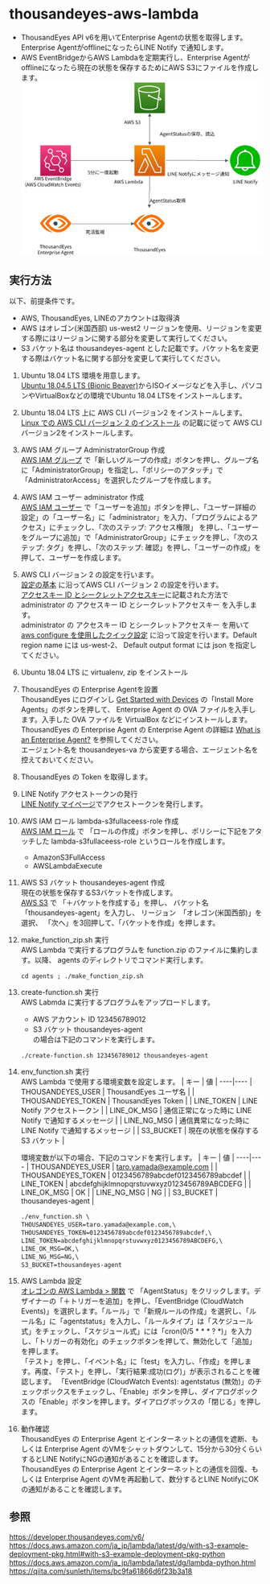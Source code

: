 # thousandeyes-aws-lambda
* ThousandEyes API v6を用いてEnterprise Agentの状態を取得します。Enterprise AgentがofflineになったらLINE Notify で通知します。  
* AWS EventBridgeからAWS Lambdaを定期実行し、Enterprise Agentがofflineになったら現在の状態を保存するためにAWS S3にファイルを作成します。  
![diagram](https://github.com/t-umeno/thousandeyes-aws-lambda/blob/master/diagram.png)

## 実行方法
以下、前提条件です。  
* AWS, ThousandEyes, LINEのアカウントは取得済  
* AWS はオレゴン(米国西部) us-west2 リージョンを使用、リージョンを変更する際にはリージョンに関する部分を変更して実行してください。  
* S3 バケット名は thousandeyes-agent とした記載です。バケット名を変更する際はバケット名に関する部分を変更して実行してください。  

1. Ubuntu 18.04 LTS 環境を用意します。  
[Ubuntu 18.04.5 LTS (Bionic Beaver)](https://releases.ubuntu.com/18.04.5/)からISOイメージなどを入手し、パソコンやVirtualBoxなどの環境でUbuntu 18.04 LTSをインストールします。

1. Ubuntu 18.04 LTS 上に AWS CLI バージョン2 をインストールします。  
[Linux での AWS CLI バージョン 2 のインストール](https://docs.aws.amazon.com/ja_jp/cli/latest/userguide/install-cliv2-linux.html) の記載に従って AWS CLI バージョン2をインストールします。

1. AWS IAM グループ AdministratorGroup 作成  
[AWS IAM グループ](https://console.aws.amazon.com/iam/home#/groups) で「新しいグループの作成」ボタンを押し、グループ名に「AdministratorGroup」を指定し、「ポリシーのアタッチ」で「AdministratorAccess」を選択したグループを作成します。

1. AWS IAM ユーザー administrator 作成  
[AWS IAM ユーザー](https://console.aws.amazon.com/iam/home#/users) で「ユーザーを追加」ボタンを押し、「ユーザー詳細の設定」の「ユーザー名」に「administrator」を入力、「プログラムによるアクセス」にチェックし、「次のステップ: アクセス権限」
を押し、「ユーザーをグループに追加」で「AdministratorGroup」にチェックを押し、「次のステップ: タグ」を押し、「次のステップ: 確認」を押し、「ユーザーの作成」を押して、ユーザーを作成します。

1. AWS CLI バージョン 2 の設定を行います。  
[設定の基本](https://docs.aws.amazon.com/ja_jp/cli/latest/userguide/cli-configure-quickstart.html) に沿ってAWS CLI バージョン 2 の設定を行います。  
[アクセスキー ID とシークレットアクセスキー](https://docs.aws.amazon.com/ja_jp/cli/latest/userguide/cli-configure-quickstart.html#cli-configure-quickstart-creds)に記載された方法で administrator の アクセスキー ID とシークレットアクセスキー を入手します。  
administrator の アクセスキー ID とシークレットアクセスキー を用いて[aws configure を使用したクイック設定](https://docs.aws.amazon.com/ja_jp/cli/latest/userguide/cli-configure-quickstart.html#cli-configure-quickstart-config) に沿って設定を行います。Default region name には us-west-2、 Default output format には json を指定してください。

1. Ubuntu 18.04 LTS に virtualenv, zip をインストール  

1. ThousandEyes の Enterprise Agentを設置  
ThousandEyes にログインし [Get Started with Devices](https://app.thousandeyes.com/settings/devices/) の「Install More Agents」のボタンを押して、 Enterprise Agent の OVA ファイルを入手します。入手した OVA ファイルを VirtualBox などにインストールします。  
ThousandEyes の Enterprise Agent の Enterprise Agent の詳細は [What is an Enterprise Agent?](https://success.thousandeyes.com/PublicArticlePage?articleIdParam=kA0E0000000CmnbKAC_What-is-an-Enterprise-Agent-1472236187506) を参照してください。  
エージェント名を thousandeyes-va から変更する場合、エージェント名を控えておいてください。  

1. ThousandEyes の Token を取得します。  

1. LINE Notify アクセストークンの発行  
[LINE Notify マイページ](https://notify-bot.line.me/ja/)でアクセストークンを発行します。

1. AWS IAM ロール lambda-s3fullaceess-role 作成  
[AWS IAM ロール](https://console.aws.amazon.com/iam/home?#/roles) で
「ロールの作成」ボタンを押し、ポリシーに下記をアタッチした lambda-s3fullaceess-role というロールを作成します。
    * AmazonS3FullAccess  
    * AWSLambdaExecute  

1. AWS S3 バケット thousandeyes-agent 作成  
現在の状態を保存するS3バケットを作成します。  
[AWS S3](https://s3.console.aws.amazon.com/s3/home) で
「＋バケットを作成する」を押し、
バケット名 「thousandeyes-agent」を入力し、
リージョン　「オレゴン(米国西部)」を選択、
「次へ」を3回押して、「バケットを作成」を押します。

1. make_function_zip.sh 実行  
    AWS Lambda で実行するプログラムを function.zip のファイルに集約します。以降、 agents のディレクトリでコマンド実行します。
    ```
    cd agents ; ./make_function_zip.sh

    ```
1. create-function.sh 実行  
    AWS Labmda に実行するプログラムをアップロードします。
    * AWS アカウント ID 123456789012  
    * S3 バケット thousandeyes-agent  
    の場合は下記のコマンドを実行します。
    ```
    ./create-function.sh 123456789012 thousandeyes-agent

    ```

1. env_function.sh 実行  
    AWS Lambda で使用する環境変数を設定します。
    | キー | 値 |
    ----|----
    | THOUSANDEYES_USER | ThousandEyes ユーザ名 |
    | THOUSANDEYES_TOKEN | ThousandEyes Token |
    | LINE_TOKEN | LINE Notify アクセストークン |
    | LINE_OK_MSG | 通信正常になった時に LINE Notify で通知するメッセージ |
    | LINE_NG_MSG | 通信異常になった時に LINE Notify で通知するメッセージ |
    | S3_BUCKET | 現在の状態を保存する S3 バケット |
   
   環境変数が以下の場合、下記のコマンドを実行します。
    | キー | 値 |
    ----|----
    | THOUSANDEYES_USER | taro.yamada@example.com |
    | THOUSANDEYES_TOKEN | 0123456789abcdef0123456789abcdef |
    | LINE_TOKEN | abcdefghijklmnopqrstuvwxyz0123456789ABCDEFG |
    | LINE_OK_MSG | OK |
    | LINE_NG_MSG | NG |
    | S3_BUCKET | thousandeyes-agent |
    ```
    ./env_function.sh \
    THOUSANDEYES_USER=taro.yamada@example.com,\
    THOUSANDEYES_TOKEN=0123456789abcdef0123456789abcdef,\
    LINE_TOKEN=abcdefghijklmnopqrstuvwxyz0123456789ABCDEFG,\
    LINE_OK_MSG=OK,\
    LINE_NG_MSG=NG,\
    S3_BUCKET=thousandeyes-agent
    ```
1. AWS Lambda 設定  
[オレゴンの AWS Lambda > 関数](https://us-west-2.console.aws.amazon.com/lambda/home?region=us-west-2#/functions) で 「AgentStatus」をクリックします。デザイナーの「＋トリガーを追加」を押し、「EventBridge (CloudWatch Events)」を選択します。「ルール」で「新規ルールの作成」を選択し、「ルール名」に「agentstatus」を入力し、「ルールタイプ」は「スケジュール式」をチェックし、「スケジュール式」には「cron(0/5 * * * ? *)」を入力し、「トリガーの有効化」のチェックボタンを押して、無効化して「追加」を押します。  
「テスト」を押し、「イベント名」に「test」を入力し、「作成」を押します。再度、「テスト」を押し、「実行結果:成功(ログ)」が表示されることを確認します。
「EventBridge (CloudWatch Events): agentstatus (無効)」のチェックボックスをチェックし、「Enable」ボタンを押し、ダイアログボックスの「Enable」ボタンを押します。ダイアログボックスの「閉じる」を押します。

1. 動作確認  
ThousandEyes の Enterprise Agent とインターネットとの通信を遮断、もしくは Enterprise Agent のVMをシャットダウンして、15分から30分くらいするとLINE NotifyにNGの通知があることを確認します。  
ThousandEyes の Enterprise Agent とインターネットとの通信を回復、もしくは Enterprise Agent のVMを再起動して、数分するとLINE NotifyにOKの通知があることを確認します。  

## 参照
https://developer.thousandeyes.com/v6/  
https://docs.aws.amazon.com/ja_jp/lambda/latest/dg/with-s3-example-deployment-pkg.html#with-s3-example-deployment-pkg-python  
https://docs.aws.amazon.com/ja_jp/lambda/latest/dg/lambda-python.html  
https://qiita.com/sunleth/items/bc9fa61866d6f23b3a18  
